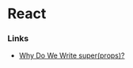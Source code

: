 # React

### Links

* [Why Do We Write super(props)?](https://overreacted.io/why-do-we-write-super-props/)